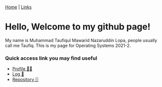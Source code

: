 [Home](/) | [Links](/LINKS/)

# Hello, Welcome to my github page!
My name is Muhammad Taufiqul Mawarid Nazaruddin Lopa, people usually call me Taufiq. This is my page for Operating Systems 2021-2.

### Quick access link you may find useful
- [Profile 👨‍🎓](https://github.com/taufiqulmawarid)
- [Log 📝](TXT/mylog.txt)
- [Repository 🗄️](https://github.com/taufiqulmawarid/os212)
